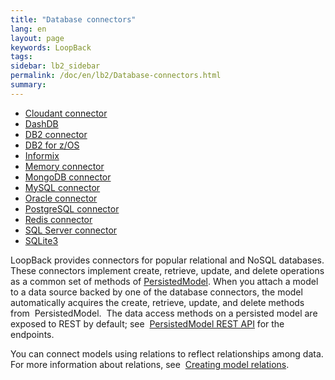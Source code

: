 ```yaml
---
title: "Database connectors"
lang: en
layout: page
keywords: LoopBack
tags:
sidebar: lb2_sidebar
permalink: /doc/en/lb2/Database-connectors.html
summary:
---
```


* [Cloudant connector](/doc/en/lb2/Cloudant-connector.html)
* [DashDB](/doc/en/lb2/DashDB.html)
* [DB2 connector](/doc/en/lb2/DB2-connector.html)
* [DB2 for z/OS](/doc/en/lb2/DB2-for-z-OS.html)
* [Informix](/doc/en/lb2/Informix.html)
* [Memory connector](/doc/en/lb2/Memory-connector.html)
* [MongoDB connector](/doc/en/lb2/MongoDB-connector.html)
* [MySQL connector](/doc/en/lb2/MySQL-connector.html)
* [Oracle connector](/doc/en/lb2/Oracle-connector.html)
* [PostgreSQL connector](/doc/en/lb2/PostgreSQL-connector.html)
* [Redis connector](/doc/en/lb2/Redis-connector.html)
* [SQL Server connector](/doc/en/lb2/SQL-Server-connector.html)
* [SQLite3](/doc/en/lb2/SQLite3.html)

LoopBack provides connectors for popular relational and NoSQL databases.
These connectors implement create, retrieve, update, and delete operations as a common set of methods of
[PersistedModel](https://apidocs.strongloop.com/loopback/#persistedmodel).
When you attach a model to a data source backed by one of the database connectors, the model automatically acquires the create, retrieve, update, and delete methods from  PersistedModel. 
The data access methods on a persisted model are exposed to REST by default; see 
[PersistedModel REST API](/doc/en/lb2/PersistedModel-REST-API.html) for the endpoints.

You can connect models using relations to reflect relationships among data. For more information about relations, see 
[Creating model relations](http://docs.strongloop.com/display/LB/Creating-model-relations).